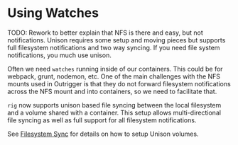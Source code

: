 # Using Watches

TODO: Rework to better explain that NFS is there and easy, but not notifications. Unison requires some setup and moving 
pieces but supports full filesystem notifications and two way syncing. If you need file system notifications, you much 
use unison.

Often we need `watches` running inside of our containers. This could be for webpack, grunt, nodemon, etc.  One of the 
main challenges with the NFS mounts used in Outrigger is that they do not forward filesystem notifications across the 
NFS mount and into containers, so we need to facilitate that.

`rig` now supports unison based file syncing between the local filesystem and a volume shared with a container. This
setup allows multi-directional file syncing as well as full support for all filesystem notifications. 

See [Filesystem Sync](../project-setup/filesystem-sync.md) for details on how to setup Unison volumes.
